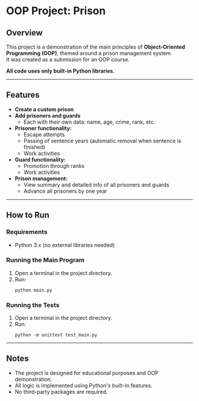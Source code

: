 # OOP Project: Prison

## Overview

This project is a demonstration of the main principles of **Object-Oriented Programming (OOP)**, themed around a prison management system.  
It was created as a submission for an OOP course.

**All code uses only built-in Python libraries.**

---

## Features

- **Create a custom prison**
- **Add prisoners and guards**
  - Each with their own data: name, age, crime, rank, etc.
- **Prisoner functionality:**
  - Escape attempts
  - Passing of sentence years (automatic removal when sentence is finished)
  - Work activities
- **Guard functionality:**
  - Promotion through ranks
  - Work activities
- **Prison management:**
  - View summary and detailed info of all prisoners and guards
  - Advance all prisoners by one year

---

## How to Run

### Requirements

- Python 3.x (no external libraries needed)

### Running the Main Program

1. Open a terminal in the project directory.
2. Run:
   ```
   python main.py
   ```

### Running the Tests

1. Open a terminal in the project directory.
2. Run:
   ```
   python -m unittest test_main.py
   ```

---

## Notes

- The project is designed for educational purposes and OOP demonstration.
- All logic is implemented using Python's built-in features.
- No third-party packages are required.
